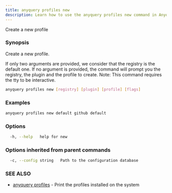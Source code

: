 ```yaml
---
title: anyquery profiles new
description: Learn how to use the anyquery profiles new command in Anyquery.
---
```


Create a new profile

### Synopsis

Create a new profile.

If only two arguments are provided, we consider that the registry is the default one.
If no argument is provided, the command will prompt you the registry, the plugin and the profile to create.
Note: This command requires the tty to be interactive.

```bash
anyquery profiles new [registry] [plugin] [profile] [flags]
```

### Examples

```bash
anyquery profiles new default github default
```

### Options

```bash
  -h, --help   help for new
```

### Options inherited from parent commands

```bash
  -c, --config string   Path to the configuration database
```

### SEE ALSO

* [anyquery profiles](../anyquery_profiles)	 - Print the profiles installed on the system
